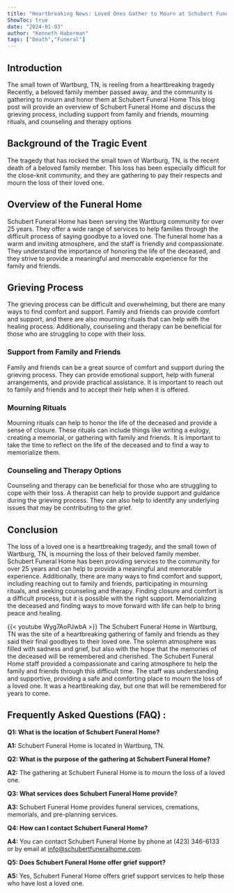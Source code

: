 ```yaml
---
title: "Heartbreaking News: Loved Ones Gather to Mourn at Schubert Funeral Home in Wartburg, TN"
ShowToc: true 
date: "2024-01-03"
author: "Kenneth Haberman" 
tags: ["Death","Funeral"]
---
```

## Introduction

The small town of Wartburg, TN, is reeling from a heartbreaking tragedy Recently, a beloved family member passed away, and the community is gathering to mourn and honor them at Schubert Funeral Home This blog post will provide an overview of Schubert Funeral Home and discuss the grieving process, including support from family and friends, mourning rituals, and counseling and therapy options

## Background of the Tragic Event

The tragedy that has rocked the small town of Wartburg, TN, is the recent death of a beloved family member. This loss has been especially difficult for the close-knit community, and they are gathering to pay their respects and mourn the loss of their loved one. 

## Overview of the Funeral Home

Schubert Funeral Home has been serving the Wartburg community for over 25 years. They offer a wide range of services to help families through the difficult process of saying goodbye to a loved one. The funeral home has a warm and inviting atmosphere, and the staff is friendly and compassionate. They understand the importance of honoring the life of the deceased, and they strive to provide a meaningful and memorable experience for the family and friends.

## Grieving Process

The grieving process can be difficult and overwhelming, but there are many ways to find comfort and support. Family and friends can provide comfort and support, and there are also mourning rituals that can help with the healing process. Additionally, counseling and therapy can be beneficial for those who are struggling to cope with their loss. 

### Support from Family and Friends

Family and friends can be a great source of comfort and support during the grieving process. They can provide emotional support, help with funeral arrangements, and provide practical assistance. It is important to reach out to family and friends and to accept their help when it is offered. 

### Mourning Rituals

Mourning rituals can help to honor the life of the deceased and provide a sense of closure. These rituals can include things like writing a eulogy, creating a memorial, or gathering with family and friends. It is important to take the time to reflect on the life of the deceased and to find a way to memorialize them. 

### Counseling and Therapy Options

Counseling and therapy can be beneficial for those who are struggling to cope with their loss. A therapist can help to provide support and guidance during the grieving process. They can also help to identify any underlying issues that may be contributing to the grief.

## Conclusion

The loss of a loved one is a heartbreaking tragedy, and the small town of Wartburg, TN, is mourning the loss of their beloved family member. Schubert Funeral Home has been providing services to the community for over 25 years and can help to provide a meaningful and memorable experience. Additionally, there are many ways to find comfort and support, including reaching out to family and friends, participating in mourning rituals, and seeking counseling and therapy. Finding closure and comfort is a difficult process, but it is possible with the right support. Memorializing the deceased and finding ways to move forward with life can help to bring peace and healing.

{{< youtube Wyg7AoPJwbA >}} 
The Schubert Funeral Home in Wartburg, TN was the site of a heartbreaking gathering of family and friends as they said their final goodbyes to their loved one. The solemn atmosphere was filled with sadness and grief, but also with the hope that the memories of the deceased will be remembered and cherished. The Schubert Funeral Home staff provided a compassionate and caring atmosphere to help the family and friends through this difficult time. The staff was understanding and supportive, providing a safe and comforting place to mourn the loss of a loved one. It was a heartbreaking day, but one that will be remembered for years to come.

## Frequently Asked Questions (FAQ) :
**Q1: What is the location of Schubert Funeral Home?**

**A1:** Schubert Funeral Home is located in Wartburg, TN.

**Q2: What is the purpose of the gathering at Schubert Funeral Home?**

**A2:** The gathering at Schubert Funeral Home is to mourn the loss of a loved one.

**Q3: What services does Schubert Funeral Home provide?**

**A3:** Schubert Funeral Home provides funeral services, cremations, memorials, and pre-planning services.

**Q4: How can I contact Schubert Funeral Home?**

**A4:** You can contact Schubert Funeral Home by phone at (423) 346-6133 or by email at info@schubertfuneralhome.com.

**Q5: Does Schubert Funeral Home offer grief support?**

**A5:** Yes, Schubert Funeral Home offers grief support services to help those who have lost a loved one.



